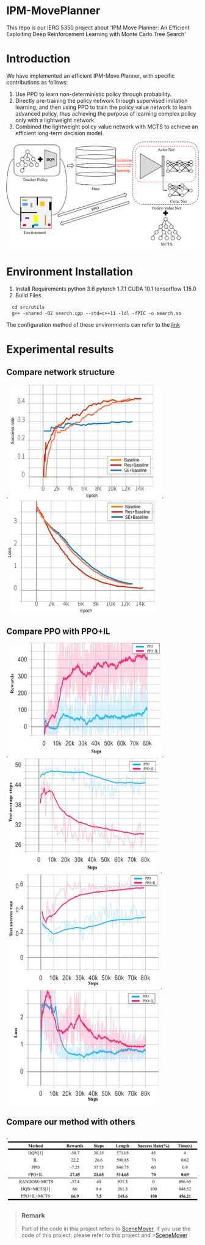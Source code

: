 # IPM-MovePlanner
This repo is our IERG 5350 project about 'IPM Move Planner: An Efficient Exploiting Deep Reinforcement Learning with Monte Carlo Tree Search'
# Introduction
We have implemented an efficient IPM-Move Planner, with specific contributions as follows:
1. Use PPO to learn non-deterministic policy through probability.
2. Directly pre-training the policy network through supervised imitation learning, and then using PPO to train the policy value network to learn advanced policy, thus achieving the purpose of learning complex policy only with a lightweight network.
3. Combined the lightweight policy value network with MCTS to achieve an efficient long-term decision model.

![image](https://github.com/baifanxxx/IPM-MovePlanner/blob/main/IPM-MovePlaner/figs/Structure_diagram.png)

# Environment Installation
1. Install Requirements
  python 3.6
  pytorch 1.7.1
  CUDA 10.1
  tensorflow 1.15.0
2. Build Files 
```
  cd src/utils
  g++ -shared -O2 search.cpp --std=c++11 -ldl -fPIC -o search.so
```
The configuration method of these environments can refer to the [link](https://github.com/HanqingWangAI/SceneMover)

# Experimental results
## Compare network structure
.<img src="https://github.com/baifanxxx/IPM-MovePlanner/blob/main/IPM-MovePlaner/figs/net_success_rate.jpg" width="400" height="300" />
.<img src="https://github.com/baifanxxx/IPM-MovePlanner/blob/main/IPM-MovePlaner/figs/net_loss.jpg" width="400" height="300" />

## Compare PPO with PPO+IL
.<img src="https://github.com/baifanxxx/IPM-MovePlanner/blob/main/IPM-MovePlaner/figs/rewards.png" width="400" height="300" />
.<img src="https://github.com/baifanxxx/IPM-MovePlanner/blob/main/IPM-MovePlaner/figs/test_average_step.png" width="400" height="300" />
.<img src="https://github.com/baifanxxx/IPM-MovePlanner/blob/main/IPM-MovePlaner/figs/test_success_rate.png" width="400" height="300" />
.<img src="https://github.com/baifanxxx/IPM-MovePlanner/blob/main/IPM-MovePlaner/figs/loss.png" width="400" height="300" />

## Compare our method with others
.<img src="https://github.com/baifanxxx/IPM-MovePlanner/blob/main/IPM-MovePlaner/figs/table.jpg"/>

>### Remark
>Part of the code in this project refers to [SceneMover](https://github.com/HanqingWangAI/SceneMover), if you use the code of this project, please refer to this project and >[SceneMover](https://github.com/HanqingWangAI/SceneMover)

